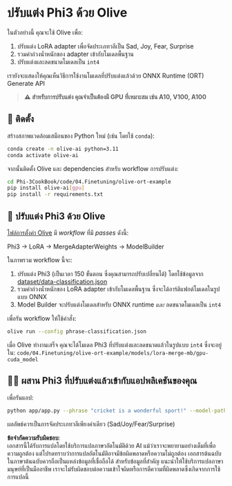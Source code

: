 # ปรับแต่ง Phi3 ด้วย Olive

ในตัวอย่างนี้ คุณจะใช้ Olive เพื่อ:

1. ปรับแต่ง LoRA adapter เพื่อจัดประเภทวลีเป็น Sad, Joy, Fear, Surprise
2. รวมค่าถ่วงน้ำหนักของ adapter เข้ากับโมเดลพื้นฐาน
3. ปรับแต่งและลดขนาดโมเดลเป็น `int4`

เรายังจะแสดงให้คุณเห็นวิธีการใช้งานโมเดลที่ปรับแต่งแล้วด้วย ONNX Runtime (ORT) Generate API

> **⚠️ สำหรับการปรับแต่ง คุณจำเป็นต้องมี GPU ที่เหมาะสม เช่น A10, V100, A100**

## 💾 ติดตั้ง

สร้างสภาพแวดล้อมเสมือนของ Python ใหม่ (เช่น โดยใช้ `conda`):

```bash
conda create -n olive-ai python=3.11
conda activate olive-ai
```

จากนั้นติดตั้ง Olive และ dependencies สำหรับ workflow การปรับแต่ง:

```bash
cd Phi-3CookBook/code/04.Finetuning/olive-ort-example
pip install olive-ai[gpu]
pip install -r requirements.txt
```

## 🧪 ปรับแต่ง Phi3 ด้วย Olive
[ไฟล์การตั้งค่า Olive](../../../../../code/04.Finetuning/olive-ort-example/phrase-classification.json) มี *workflow* ที่มี *passes* ดังนี้:

Phi3 -> LoRA -> MergeAdapterWeights -> ModelBuilder

ในภาพรวม workflow นี้จะ:

1. ปรับแต่ง Phi3 (เป็นเวลา 150 ขั้นตอน ซึ่งคุณสามารถปรับเปลี่ยนได้) โดยใช้ข้อมูลจาก [dataset/data-classification.json](../../../../../code/04.Finetuning/olive-ort-example/dataset/dataset-classification.json)
2. รวมค่าถ่วงน้ำหนักของ LoRA adapter เข้ากับโมเดลพื้นฐาน ซึ่งจะได้อาร์ติแฟกต์โมเดลในรูปแบบ ONNX
3. Model Builder จะปรับแต่งโมเดลสำหรับ ONNX runtime *และ* ลดขนาดโมเดลเป็น `int4`

เพื่อรัน workflow ให้ใช้คำสั่ง:

```bash
olive run --config phrase-classification.json
```

เมื่อ Olive ทำงานเสร็จ คุณจะได้โมเดล Phi3 ที่ปรับแต่งและลดขนาดแล้วในรูปแบบ `int4` ซึ่งจะอยู่ใน: `code/04.Finetuning/olive-ort-example/models/lora-merge-mb/gpu-cuda_model`

## 🧑‍💻 ผสาน Phi3 ที่ปรับแต่งแล้วเข้ากับแอปพลิเคชันของคุณ

เพื่อรันแอป:

```bash
python app/app.py --phrase "cricket is a wonderful sport!" --model-path models/lora-merge-mb/gpu-cuda_model
```

ผลลัพธ์ควรเป็นการจัดประเภทวลีเพียงคำเดียว (Sad/Joy/Fear/Surprise)

**ข้อจำกัดความรับผิดชอบ**:  
เอกสารนี้ได้รับการแปลโดยใช้บริการแปลภาษาอัตโนมัติด้วย AI แม้ว่าเราจะพยายามอย่างเต็มที่เพื่อความถูกต้อง แต่โปรดทราบว่าการแปลอัตโนมัติอาจมีข้อผิดพลาดหรือความไม่ถูกต้อง เอกสารต้นฉบับในภาษาต้นฉบับควรถือเป็นแหล่งข้อมูลที่เชื่อถือได้ สำหรับข้อมูลที่สำคัญ แนะนำให้ใช้บริการแปลภาษามนุษย์ที่เป็นมืออาชีพ เราจะไม่รับผิดชอบต่อความเข้าใจผิดหรือการตีความที่ผิดพลาดซึ่งเกิดจากการใช้การแปลนี้